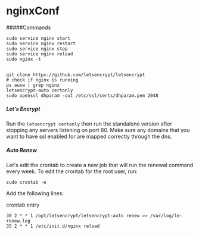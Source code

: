 # nginxConf

#####Commands
```
sudo service nginx start
sudo service nginx restart
sudo service nginx stop
sudo service nginx reload
sudo nginx -t


git clone https://github.com/letsencrypt/letsencrypt
# check if nginx is running
ps auxw | grep nginx 
letsencrypt-auto certonly
sudo openssl dhparam -out /etc/ssl/certs/dhparam.pem 2048
```

##### Let's Encrypt
Run the `letsencrypt certonly` then run the standalone version after stopping any servers listening on port 80. Make sure any domains that you want to have ssl enabled for are mapped correctly through the dns. 

##### Auto Renew
Let's edit the crontab to create a new job that will run the renewal command every week. To edit the crontab for the root user, run:

```
sudo crontab -e
```
Add the following lines:

crontab entry
```
30 2 * * 1 /opt/letsencrypt/letsencrypt-auto renew >> /var/log/le-renew.log
35 2 * * 1 /etc/init.d/nginx reload
```